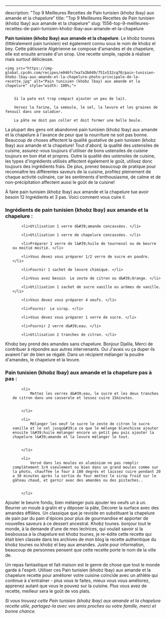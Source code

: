---
description: "Top 9 Meilleures Recettes de Pain tunisien (khobz lbay) aux amande et la chapelure"
title: "Top 9 Meilleures Recettes de Pain tunisien (khobz lbay) aux amande et la chapelure"
slug: 1556-top-9-meilleures-recettes-de-pain-tunisien-khobz-lbay-aux-amande-et-la-chapelure

<p>
	<strong>Pain tunisien (khobz lbay) aux amande et la chapelure</strong>. 
	Le khobz tounes (littéralement pain tunisien) est également connu sous le nom de khobz el bey. Cette pâtisserie Algérienne se compose d&#39;amandes et de chapelure, elle est ensuite arrosée d&#39;un sirop. Une recette simple, rapide à réaliser mais surtout délicieuse.
</p>
<p>
	
	<img src="https://img-global.cpcdn.com/recipes/e046fc7ea7a3b049/751x532cq70/pain-tunisien-khobz-lbay-aux-amande-et-la-chapelure-photo-principale-de-la-recette.jpg" alt="Pain tunisien (khobz lbay) aux amande et la chapelure" style="width: 100%;">
	
	
		Si la pate est trop compact ajouter un peu de lait.
	
		Versez la farine, la semoule, le sel, la levure et les graines de fenouil dans une saladier.
	
		La pâte ne doit pas coller et doit former une belle boule.
	
</p>

La plupart des gens ont abandonné pain tunisien (khobz lbay) aux amande et la chapelure à l'avance de peur que la nourriture ne soit pas bonne. Beaucoup de choses affectent la qualité gustative de pain tunisien (khobz lbay) aux amande et la chapelure! Tout d'abord, la qualité des ustensiles de cuisine, assurez-vous toujours d'utiliser de bons ustensiles de cuisine toujours en bon état et propres. Outre la qualité des ustensiles de cuisine, les types d'ingrédients utilisés affectent également le goût, utilisez donc toujours des ingrédients frais. De plus, prenez beaucoup de pratique pour reconnaître les différentes saveurs de la cuisine, profitez pleinement de chaque activité culinaire, car les sentiments d'enthousiasme, de calme et de non-précipitation affectent aussi le goût de la cuisine!

<!--inarticleads1-->

À faire pain tunisien (khobz lbay) aux amande et la chapelure tue avoir besoin 12 Ingrédients et 3 pas. Voici comment vous cuire il.

<h3>Ingrédients de pain tunisien (khobz lbay) aux amande et la chapelure :</h3>

<ol>
	
		<li>Utilisation 1 verre d&#39;amande concassées. </li>
	
		<li>Utilisation 1 verre de chapelure concassées. </li>
	
		<li>Préparer 1 verre de l&#39;huile de tournesol ou de beurre ou moitié moitié. </li>
	
		<li>Vous devez vous préparer 1/2 verre de sucre en poudre. </li>
	
		<li>Fournir 1 sachet de levure chimique. </li>
	
		<li>Vous avez besoin  Le zeste de citron ou d&#39;Orange. </li>
	
		<li>Utilisation 1 sachet de sucre vanille ou arômes de vanille. </li>
	
		<li>Vous devez vous préparer 4 oeufs. </li>
	
		<li>Fournir  Le sirop. </li>
	
		<li>Vous devez vous préparer 1 verre de sucre. </li>
	
		<li>Fournir 2 verre d&#39;eau. </li>
	
		<li>Utilisation 2 tranches de citron. </li>
	
</ol>

Khobz bey prend des amandes sans chapelure. Bonjour Djalila, Merci de contribuer à répondre aux autres intervenants. Oui J&#39;avais vu ça duper ils avaient l&#39;air de bien se régalé. Dans un récipient mélanger la poudre d&#39;amandes, le chapelure et la levure. 

<!--inarticleads2-->

<h3>Pain tunisien (khobz lbay) aux amande et la chapelure pas à pas :</h3>

<ol>
	
		<li>
			Mettez les verres d&#39;eau, le sucre et les deux tranches de citron dans une casserole et lessez cuire 15minutes.
			
			
		</li>
	
		<li>
			Mélanger les oeuf le sucre le zeste de citron le sucre vanille et le sel jusqu&#39;a ce que le mélange blanchisse ajouter ensuite l&#39;huile mélanger encore un petit peu puis ajouter la chapelure l&#39;amande et la levure mélanger le tout.
			
			
		</li>
	
		<li>
			Versé dans les moules en aluminium ne pas remplir complètement 3/4 sseulement ou bien dans un grand moules comme sur la photo, chauffée le four à 180 degrés et laissez cuire pendant 20 a 30 minutes après la sortie du four mettez le sirop froid sur le gâteau chaud, et garnir avec des amandes ou des pistaches..
			
			
		</li>
	
</ol>

Ajouter le beurre fondu, bien mélanger puis ajouter les oeufs un à un. Beurrer un moule à gratin et y déposer la pâte, Décorer la surface avec des amandes éffilées. Un classique que je revisite en substituant la chapelure de pain par du pain d&#39;épices pour plus de gourmandise et apporter de nouvelles saveurs à ce dessert ancestral. Khobz tounes. bonjour tout le monde, à la demande d&#39;une de mes lectrices, qui voulait savoir si la besboussa a la chapelure est khobz tounes, je re-édite cette recette qui était bien classée dans les archives de mon blog la recette authentique du khobz tounes ou khobz el bey aux amandes. Juste pour information, beaucoup de personnes pensent que cette recette porte le nom de la ville de. 

<!--inarticleads1-->

<p>
Un repas fantastique et fait maison est le genre de chose que tout le monde garde à l'esprit. Utiliser ces Pain tunisien (khobz lbay) aux amande et la chapelure recette pour améliorer votre cuisine coïncide avec un athlète qui continue à s'entraîner - plus vous le faites, mieux vous vous améliorez, apprenez autant que vous le pouvez sur la cuisine. Plus vous avez de recette, meilleur sera le goût de vos plats.
</p>

<p>
<i>Si vous trouvez cette Pain tunisien (khobz lbay) aux amande et la chapelure recette utile, partagez-la avec vos amis proches ou votre famille, merci et bonne chance.</i>
</p>
